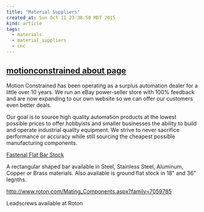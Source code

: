 ```yaml
---
title: "Material Suppliers"
created_at: Sun Oct 11 23:38:50 MDT 2015
kind: article
tags:
  - materials
  - material_suppliers
  - cnc
---
```


## <a href="https://surplus.motionconstrained.com/about-us/" target="_blank">motionconstrained about page</a>

Motion Constrained has been operating as a surplus automation dealer
for a little over 10 years. We run an eBay power-seller store with 100%
feedback and are now expanding to our own website so we can offer our
customers even better deals.

Our goal is to source high quality automation products at the lowest
possible prices to offer hobbyists and smaller businesses the ability
to build and operate industrial quality equipment. We strive to never
sacrifice performance or accuracy while still sourcing the cheapest
possible manufacturing components.

<a href="https://www.fastenal.com/products?r=~|categoryl1:%22600930%20Raw%20Materials%22|~%20~|categoryl2:%22600932%20Bar%20Stock%22|~%20~|categoryl3:%22600933%20Flat%20Bar%20Stock%22|~" target="_blank">Fastenal Flat Bar Stock</a>

A rectangular shaped bar available in Steel, Stainless Steel, Aluminum,
Copper or Brass materials. Also available is ground flat stock in 18"
and 36" legnths.


http://www.roton.com/Mating_Components.aspx?family=7059785

Leadscrews available at Roton

<!--
html boilerplate
<a href="" target="_blank"></a>
<a name=""></a>
<img src="" width="400px">
<ul>
  <li></li>
</ul>
<pre>
</pre>
<pre><code>
</code></pre>
-->
